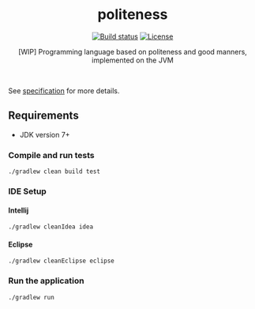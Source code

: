 <div align="center">

  <h1>politeness</h1>

<a href="https://travis-ci.org/manparvesh/politeness"><img src="https://img.shields.io/travis-ci/manparvesh/politeness.svg?style=flat-square" alt="Build status"></a> <a href="https://manparvesh.mit-license.org/"><img src="https://img.shields.io/badge/license-MIT-blue.svg?style=flat-square" alt="License"></a> 

  <p>
    [WIP] Programming language based on politeness and good manners, implemented on the JVM
  </p>
  
  <br>

</div>

See [specification](specification.md) for more details.

## Requirements

* JDK version 7+

### Compile and run tests

```
./gradlew clean build test
```

### IDE Setup

#### Intellij

```
./gradlew cleanIdea idea
```

#### Eclipse

```
./gradlew cleanEclipse eclipse
```

### Run the application
```
./gradlew run
```

